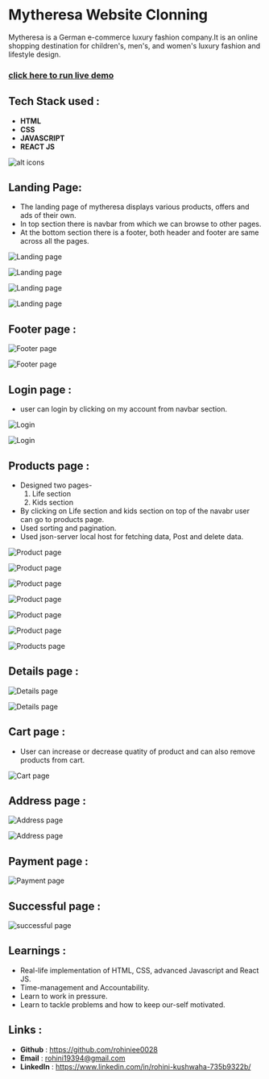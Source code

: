 # Mytheresa Website Clonning
Mytheresa is a German e-commerce luxury fashion company.It is an online shopping destination for children's, men's, and women's luxury fashion and lifestyle design.

### [click here to run live demo]()


## Tech Stack used :

* **HTML**
* **CSS**
* **JAVASCRIPT**
* **REACT JS**

![alt icons](https://t4.ftcdn.net/jpg/03/58/42/75/360_F_358427509_EFpw8u9515zgHy6cPHsOJaCz3ueNts5y.jpg)

## Landing Page:
- The landing page of mytheresa displays various products, offers and ads of their own.
- In top section there is navbar from which we can browse to other pages.
- At the bottom section there is a footer, both header and footer are same across all the pages.

![Landing page](theresa/image1.png)

![Landing page](theresa/image2.png)

![Landing page](theresa/image3.png)

![Landing page](theresa/image4.png)

## Footer page :

![Footer page](theresa/imagefooter5.png)

![Footer page](theresa/imagefooter6.png)

## Login page :

- user can login by clicking on my account from navbar section.

![Login](theresa/imageaccount10.png)

![Login](theresa/imageloginAlert17.png)

## Products page :

- Designed two pages-
  1. Life section
  2. Kids section
- By clicking on Life section and kids section on top of the navabr user can go to products page.
- Used sorting and pagination.
- Used json-server local host for fetching data, Post and delete data. 

![Product page](theresa/imageProducts11.png)

![Product page](theresa/imageProducts12.png)

![Product page](theresa/imageProducts13.png)

![Product page](theresa/imagekids7.png)

![Product page](theresa/imagekids8.png)

![Product page](theresa/imagekids9.png)

![Products page](theresa/imageproSort14.png)

## Details page :

![Details page](theresa/imagedetails.15.png)

![Details page](theresa/imagedetailsAlert16.png)

## Cart page : 

- User can increase or decrease quatity of product and can also remove products from cart.

![Cart page](theresa/imageCart18.png)

## Address page :

![Address page](theresa/address19.png)

![Address page](theresa/address20.png)

## Payment page :

![Payment page](theresa/credit21.png)

## Successful page :

![successful page](theresa/successful22.png)

## Learnings :
- Real-life implementation of HTML, CSS, advanced Javascript and React JS.
- Time-management and Accountability.
- Learn to work in pressure.
- Learn to tackle problems and how to keep our-self motivated.

## Links :
- **Github** : https://github.com/rohiniee0028
- **Email** : rohini19394@gmail.com
- **LinkedIn** : https://www.linkedin.com/in/rohini-kushwaha-735b9322b/

 

